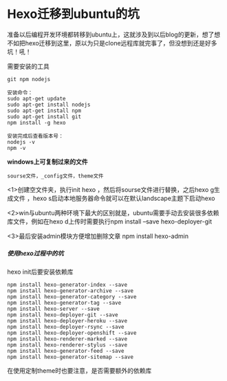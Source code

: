# Hexo迁移到ubuntu的坑


准备以后编程开发环境都转移到ubuntu上，这就涉及到以后blog的更新，想了想不如把hexo迁移到这里，原以为只是clone远程库就完事了，但没想到还是好多坑！吼！
<!--more-->

需要安装的工具
```
git	npm	nodejs

安装命令：
sudo apt-get update
sudo apt-get install nodejs
sudo apt-get install npm
sudo apt-get install git
npm install -g hexo

安装完成后查看版本号：
nodejs -v
npm -v
```
**windows上可复制过来的文件**
```
sourse文件，_config文件，theme文件
```
<1>创建空文件夹，执行init hexo ，然后将sourse文件进行替换，之后hexo g生成文件 ，hexo s启动本地服务器命令就可以在默认landscape主题下启动hexo

<2>win与ubuntu两种环境下最大的区别就是，ubuntu需要手动去安装很多依赖库文件，例如在hexo d上传时需要执行npm install –save hexo-deployer-git

<3>最后安装admin模块方便增加删除文章 npm install hexo-admin

##### 使用hexo过程中的坑
hexo init后要安装依赖库
```
npm install hexo-generator-index --save
npm install hexo-generator-archive --save
npm install hexo-generator-category --save
npm install hexo-generator-tag --save
npm install hexo-server --save
npm install hexo-deployer-git --save
npm install hexo-deployer-heroku --save
npm install hexo-deployer-rsync --save
npm install hexo-deployer-openshift --save
npm install hexo-renderer-marked --save
npm install hexo-renderer-stylus --save
npm install hexo-generator-feed --save
npm install hexo-generator-sitemap --save
```
在使用定制theme时也要注意，是否需要额外的依赖库

